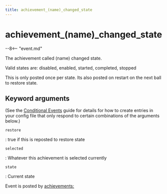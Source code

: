 ```yaml
---
title: achievement_(name)_changed_state
---
```


# achievement_(name)_changed_state


--8<-- "event.md"

The achievement called (name) changed state.

Valid states are: disabled, enabled, started, completed, stopped

This is only posted once per state. Its also posted on restart on the
next ball to restore state.

## Keyword arguments

(See the [Conditional Events](overview/conditional.md)
guide for details for how to create entries in your config file that
only respond to certain combinations of the arguments below.)

`restore`

:   true if this is reposted to restore state

`selected`

:   Whatever this achievement is selected currently

`state`

:   Current state

Event is posted by [achievements:](../config/achievements.md)
